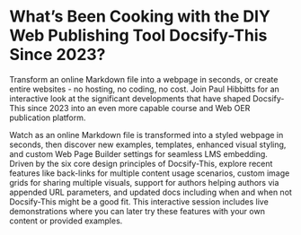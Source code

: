 # What’s Been Cooking with the DIY Web Publishing Tool Docsify-This Since 2023?

Transform an online Markdown file into a webpage in seconds, or create entire websites - no hosting, no coding, no cost. Join Paul Hibbitts for an interactive look at the significant developments that have shaped Docsify-This since 2023 into an even more capable course and Web OER publication platform.

Watch as an online Markdown file is transformed into a styled webpage in seconds, then discover new  examples, templates, enhanced visual styling, and custom Web Page Builder settings for seamless LMS embedding. Driven by the six core design principles of Docsify-This, explore recent features like back-links for multiple content usage scenarios, custom image grids for sharing multiple visuals, support for authors helping authors via appended URL parameters, and updated docs including when and when not Docsify-This might be a good fit. This interactive session includes live demonstrations where you can later try these features with your own content or provided examples.

[^1]: Zero Maintenance Publishing, Separation of Content and Presentation, Platform Independence and Choice, Your Content Your Control, Support the 5 Rs of OER, and Authors Helping Other Authors
